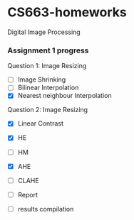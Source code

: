 # CS663-homeworks
Digital Image Processing

### Assignment 1 progress

Question 1: Image Resizing

- [ ] Image Shrinking
- [ ] Bilinear Interpolation
- [x] Nearest neighbour Interpolation

Question 2: Image Resizing

- [x] Linear Contrast
- [x] HE
- [ ] HM
- [x] AHE
- [ ] CLAHE


- [ ] Report 
- [ ] results compilation
